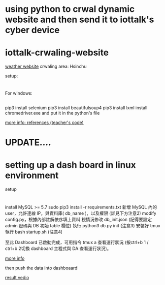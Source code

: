 using python to crwal dynamic website and then send it to iottalk's cyber device
===
# iottalk-crwaling-website

[weather website](https://www.cwb.gov.tw/V8/C/W/OBS_Station.html?ID=46757)
crwaling area: Hsinchu

setup:
#
For windows:
##
pip3 install selenium
pip3 install beautifulsoup4
pip3 install lxml
install chromedriver.exe and put it in the python's file

[more info: references (teacher's code)](https://github.com/IoTtalk/Crawler_CWB_V8)

UPDATE....
===
setting up a dash board in linux environment
===

setup
#
install MySQL >= 5.7
sudo pip3 install -r requirements.txt
新增 MySQL 內的 user，允許連線 IP，與資料庫( db_name )，以及權限 (詳見下方注意2)
modify config.py，根據內部註解依序填上資料
視情況修改 db_init.json (記得要設定 admin 密碼與 DB 初始 table 欄位)
執行 python3 db.py init  (注意3)
安裝好 tmux
執行 bash startup.sh  (注意4)

至此 Dashboard 已啟動完成，可用指令 tmux a 查看運行狀況
(按ctrl+b 1 / ctrl+b 2切換 dashboard 主程式與 DA 查看運行狀況)。

[more info](https://hackmd.io/5LqVk4MBSCinRXQderD_Jw)

then push the data into dashboaard 

[result vedio]()


